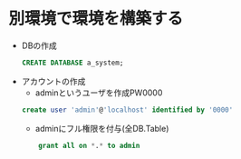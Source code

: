 # 別環境で環境を構築する
* DBの作成
    ```sql
    CREATE DATABASE a_system;
    ```
* アカウントの作成
    * adminというユーザを作成PW0000
    ```sql
    create user 'admin'@'localhost' identified by '0000'
    ```
    * adminにフル権限を付与(全DB.Table)
    ```sql
        grant all on *.* to admin
    ```
